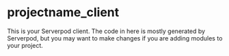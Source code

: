 # projectname_client

This is your Serverpod client. The code in here is mostly generated by
Serverpod, but you may want to make changes if you are adding modules to your
project.
